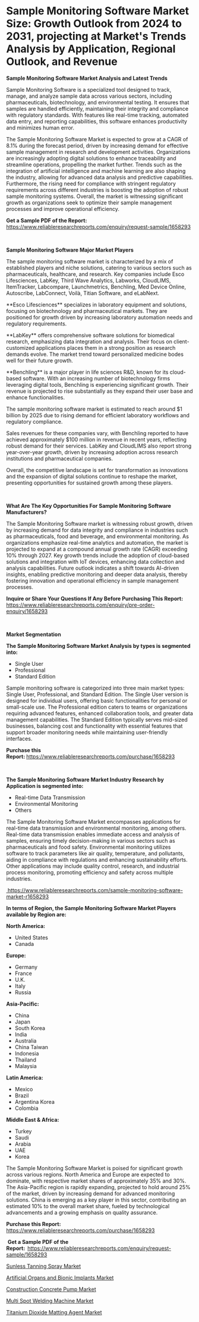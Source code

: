 <p><h1>Sample Monitoring Software Market Size: Growth Outlook from 2024 to 2031, projecting at Market's Trends Analysis by Application, Regional Outlook, and Revenue</h1></p><p><strong>Sample Monitoring Software Market Analysis and Latest Trends</strong></p>
<p><p>Sample Monitoring Software is a specialized tool designed to track, manage, and analyze sample data across various sectors, including pharmaceuticals, biotechnology, and environmental testing. It ensures that samples are handled efficiently, maintaining their integrity and compliance with regulatory standards. With features like real-time tracking, automated data entry, and reporting capabilities, this software enhances productivity and minimizes human error.</p><p>The Sample Monitoring Software Market is expected to grow at a CAGR of 8.1% during the forecast period, driven by increasing demand for effective sample management in research and development activities. Organizations are increasingly adopting digital solutions to enhance traceability and streamline operations, propelling the market further. Trends such as the integration of artificial intelligence and machine learning are also shaping the industry, allowing for advanced data analysis and predictive capabilities. Furthermore, the rising need for compliance with stringent regulatory requirements across different industries is boosting the adoption of robust sample monitoring systems. Overall, the market is witnessing significant growth as organizations seek to optimize their sample management processes and improve operational efficiency.</p></p>
<p><strong>Get a Sample PDF of the Report:&nbsp;</strong> <a href="https://www.reliableresearchreports.com/enquiry/request-sample/1658293?utm_campaign=12&utm_medium=2&utm_source=Github&utm_content=ia&utm_term=27122024&utm_id=sample-monitoring-software">https://www.reliableresearchreports.com/enquiry/request-sample/1658293</a></p>
<p>&nbsp;</p>
<p><strong>Sample Monitoring Software Major Market Players</strong></p>
<p><p>The sample monitoring software market is characterized by a mix of established players and niche solutions, catering to various sectors such as pharmaceuticals, healthcare, and research. Key companies include Esco Lifesciences, LabKey, Third Wave Analytics, Labworks, CloudLIMS, ItemTracker, Labcompare, Launchmetrics, Benchling, Med Device Online, Autoscribe, LabConnect, Voilà, Titian Software, and eLabNext.</p><p>**Esco Lifesciences** specializes in laboratory equipment and solutions, focusing on biotechnology and pharmaceutical markets. They are positioned for growth driven by increasing laboratory automation needs and regulatory requirements.</p><p>**LabKey** offers comprehensive software solutions for biomedical research, emphasizing data integration and analysis. Their focus on client-customized applications places them in a strong position as research demands evolve. The market trend toward personalized medicine bodes well for their future growth.</p><p>**Benchling** is a major player in life sciences R&D, known for its cloud-based software. With an increasing number of biotechnology firms leveraging digital tools, Benchling is experiencing significant growth. Their revenue is projected to rise substantially as they expand their user base and enhance functionalities.</p><p>The sample monitoring software market is estimated to reach around $1 billion by 2025 due to rising demand for efficient laboratory workflows and regulatory compliance. </p><p>Sales revenues for these companies vary, with Benchling reported to have achieved approximately $100 million in revenue in recent years, reflecting robust demand for their services. LabKey and CloudLIMS also report strong year-over-year growth, driven by increasing adoption across research institutions and pharmaceutical companies.</p><p>Overall, the competitive landscape is set for transformation as innovations and the expansion of digital solutions continue to reshape the market, presenting opportunities for sustained growth among these players.</p></p>
<p>&nbsp;</p>
<p><strong>What Are The Key Opportunities For Sample Monitoring Software Manufacturers?</strong></p>
<p><p>The Sample Monitoring Software market is witnessing robust growth, driven by increasing demand for data integrity and compliance in industries such as pharmaceuticals, food and beverage, and environmental monitoring. As organizations emphasize real-time analytics and automation, the market is projected to expand at a compound annual growth rate (CAGR) exceeding 10% through 2027. Key growth trends include the adoption of cloud-based solutions and integration with IoT devices, enhancing data collection and analysis capabilities. Future outlook indicates a shift towards AI-driven insights, enabling predictive monitoring and deeper data analysis, thereby fostering innovation and operational efficiency in sample management processes.</p></p>
<p><strong>Inquire or Share Your Questions If Any Before Purchasing This Report:</strong> <a href="https://www.reliableresearchreports.com/enquiry/pre-order-enquiry/1658293?utm_campaign=12&utm_medium=2&utm_source=Github&utm_content=ia&utm_term=27122024&utm_id=sample-monitoring-software">https://www.reliableresearchreports.com/enquiry/pre-order-enquiry/1658293</a></p>
<p>&nbsp;</p>
<p><strong>Market Segmentation</strong></p>
<p><strong>The Sample Monitoring Software Market Analysis by types is segmented into:</strong></p>
<p><ul><li>Single User</li><li>Professional</li><li>Standard Edition</li></ul></p>
<p><p>Sample monitoring software is categorized into three main market types: Single User, Professional, and Standard Edition. The Single User version is designed for individual users, offering basic functionalities for personal or small-scale use. The Professional edition caters to teams or organizations requiring advanced features, enhanced collaboration tools, and greater data management capabilities. The Standard Edition typically serves mid-sized businesses, balancing cost and functionality with essential features that support broader monitoring needs while maintaining user-friendly interfaces.</p></p>
<p><strong>Purchase this Report:&nbsp;</strong><a href="https://www.reliableresearchreports.com/purchase/1658293?utm_campaign=12&utm_medium=2&utm_source=Github&utm_content=ia&utm_term=27122024&utm_id=sample-monitoring-software">https://www.reliableresearchreports.com/purchase/1658293</a></p>
<p>&nbsp;</p>
<p><strong>The Sample Monitoring Software Market Industry Research by Application is segmented into:</strong></p>
<p><ul><li>Real-time Data Transmission</li><li>Environmental Monitoring</li><li>Others</li></ul></p>
<p><p>The Sample Monitoring Software Market encompasses applications for real-time data transmission and environmental monitoring, among others. Real-time data transmission enables immediate access and analysis of samples, ensuring timely decision-making in various sectors such as pharmaceuticals and food safety. Environmental monitoring utilizes software to track parameters like air quality, temperature, and pollutants, aiding in compliance with regulations and enhancing sustainability efforts. Other applications may include quality control, research, and industrial process monitoring, promoting efficiency and safety across multiple industries.</p></p>
<p><a href="https://www.reliableresearchreports.com/sample-monitoring-software-market-r1658293?utm_campaign=12&utm_medium=2&utm_source=Github&utm_content=ia&utm_term=27122024&utm_id=sample-monitoring-software">&nbsp;https://www.reliableresearchreports.com/sample-monitoring-software-market-r1658293</a></p>
<p><strong>In terms of Region, the Sample Monitoring Software Market Players available by Region are:</strong></p>
<p>
    <p> <strong> North America: </strong>
        <ul>
            <li>United States</li>
            <li>Canada</li>
        </ul>
        </p> 
    <p> <strong> Europe: </strong>
        <ul>
            <li>Germany</li>
            <li>France</li>
            <li>U.K.</li>
            <li>Italy</li>
            <li>Russia</li>
        </ul>
        </p> 
    <p> <strong> Asia-Pacific: </strong>
        <ul>
            <li>China</li>
            <li>Japan</li>
            <li>South Korea</li>
            <li>India</li>
            <li>Australia</li>
            <li>China Taiwan</li>
            <li>Indonesia</li>
            <li>Thailand</li>
            <li>Malaysia</li>
        </ul>
        </p> 
    <p> <strong> Latin America: </strong>
        <ul>
            <li>Mexico</li>
            <li>Brazil</li>
            <li>Argentina Korea</li>
            <li>Colombia</li>
        </ul>
        </p> 
    <p> <strong> Middle East & Africa: </strong>
        <ul>
            <li>Turkey</li>
            <li>Saudi</li>
            <li>Arabia</li>
            <li>UAE</li>
            <li>Korea</li>
        </ul>
    </p>
    </p>
<p><p>The Sample Monitoring Software Market is poised for significant growth across various regions. North America and Europe are expected to dominate, with respective market shares of approximately 35% and 30%. The Asia-Pacific region is rapidly expanding, projected to hold around 25% of the market, driven by increasing demand for advanced monitoring solutions. China is emerging as a key player in this sector, contributing an estimated 10% to the overall market share, fueled by technological advancements and a growing emphasis on quality assurance.</p></p>
<p><strong>Purchase this Report: </strong><a href="https://www.reliableresearchreports.com/purchase/1658293?utm_campaign=12&utm_medium=2&utm_source=Github&utm_content=ia&utm_term=27122024&utm_id=sample-monitoring-software">https://www.reliableresearchreports.com/purchase/1658293</a></p>
<p>&nbsp;<strong>Get a Sample PDF of the Report:&nbsp;&nbsp;</strong><a href="https://www.reliableresearchreports.com/enquiry/request-sample/1658293?utm_campaign=12&utm_medium=2&utm_source=Github&utm_content=ia&utm_term=27122024&utm_id=sample-monitoring-software">https://www.reliableresearchreports.com/enquiry/request-sample/1658293</a></p>
<p><strong></strong></p>
<p><p><a href="https://www.linkedin.com/pulse/sunless-tanning-spray-market-review-strategic-growth-forecasted-nv55e?utm_campaign=12&utm_medium=2&utm_source=Github&utm_content=ia&utm_term=27122024&utm_id=sample-monitoring-software">Sunless Tanning Spray Market</a></p><p><a href="https://github.com/GenaGaines34/Market-Research-Report-List-1/blob/main/artificial-organs-and-bionic-implants-market.md?utm_campaign=12&utm_medium=2&utm_source=Github&utm_content=ia&utm_term=27122024&utm_id=sample-monitoring-software">Artificial Organs and Bionic Implants Market</a></p><p><a href="https://www.linkedin.com/pulse/immense-growth-construction-concrete-pump-market-projected-2024-nqrcf?utm_campaign=12&utm_medium=2&utm_source=Github&utm_content=ia&utm_term=27122024&utm_id=sample-monitoring-software">Construction Concrete Pump Market</a></p><p><a href="https://www.linkedin.com/pulse/rapid-growth-global-multi-spot-welding-machine-market-cagr-73-2u2of?utm_campaign=12&utm_medium=2&utm_source=Github&utm_content=ia&utm_term=27122024&utm_id=sample-monitoring-software">Multi Spot Welding Machine Market</a></p><p><a href="https://github.com/seanmcma708/Market-Research-Report-List-1/blob/main/titanium-dioxide-matting-agent-market.md?utm_campaign=12&utm_medium=2&utm_source=Github&utm_content=ia&utm_term=27122024&utm_id=sample-monitoring-software">Titanium Dioxide Matting Agent Market</a></p></p>